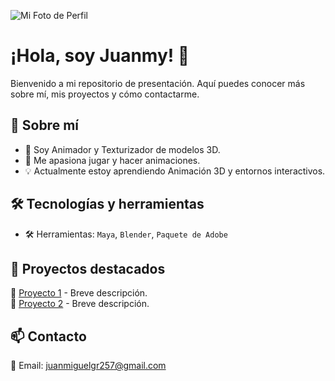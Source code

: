 ![Mi Foto de Perfil]([https://github.com/tuusuario/tuimagen.png](https://github.com/account))

# ¡Hola, soy Juanmy! 👋  

Bienvenido a mi repositorio de presentación. Aquí puedes conocer más sobre mí, mis proyectos y cómo contactarme.  

## 📌 Sobre mí  
- 🎯 Soy Animador y Texturizador de modelos 3D.  
- 🚀 Me apasiona jugar y hacer animaciones.  
- 💡 Actualmente estoy aprendiendo Animación 3D y entornos interactivos.  

## 🛠️ Tecnologías y herramientas   
- 🛠️ Herramientas: `Maya`, `Blender`, `Paquete de Adobe`  

## 📂 Proyectos destacados  
🔹 [Proyecto 1](https://github.com/tuusuario/proyecto1) - Breve descripción.  
🔹 [Proyecto 2](https://github.com/tuusuario/proyecto2) - Breve descripción.  

## 📫 Contacto  
📧 Email: juanmiguelgr257@gmail.com 
